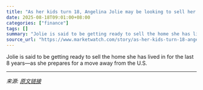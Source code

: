 ```yaml
---
title: "As her kids turn 18, Angelina Jolie may be looking to sell her historic $24.5 million L.A. estate"
date: 2025-08-18T09:01:00+08:00
categories: ["finance"]
tags: []
summary: "Jolie is said to be getting ready to sell the home she has lived in for the last 8 years—as she prepares for a move away from the U.S."
source_url: "https://www.marketwatch.com/story/as-her-kids-turn-18-angelina-jolie-may-be-looking-to-sell-her-historic-24-5-million-l-a-estate-66f3b8b5?mod=mw_rss_topstories"
---
```


Jolie is said to be getting ready to sell the home she has lived in for the last 8 years—as she prepares for a move away from the U.S.

---

*来源: [原文链接](https://www.marketwatch.com/story/as-her-kids-turn-18-angelina-jolie-may-be-looking-to-sell-her-historic-24-5-million-l-a-estate-66f3b8b5?mod=mw_rss_topstories)*
